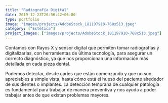 ```yaml
---
title: "Radiografía Digital"
date: 2019-12-23T20:56:42+06:00
type: portfolio
image: "images/projects/AdobeStock_181197910-768x513.jpeg"
category: ["Estética"]
project_images: ["images/projects/AdobeStock_181197910-768x513.jpeg"]
---
```



Contamos con Rayos X y sensor digital que permiten tomar radiografías y digitalizarlas, con herramientas de última tecnología, para asegurar un correcto diagnóstico, ya que nos proporcionan una información más detallada en cada pieza dental.

Podemos detectar, desde caries que están comenzando y que no son apreciables a simple vista, hasta cómo está el hueso del paciente alrededor de sus dientes o implantes. La detección temprana de cualquier patología es fundamental para trabajar de manera preventiva y nos ayuda a poder trabajar antes de que existan problemas mayores.
